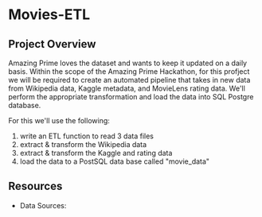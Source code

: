 # Movies-ETL

## Project Overview

Amazing Prime loves the dataset and wants to keep it updated on a daily basis. Within the scope of the Amazing Prime Hackathon, for this profject we will be required to create an automated pipeline that takes in new data from Wikipedia data, Kaggle metadata, and MovieLens rating data. We'll perform the appropriate transformation and load the data into SQL Postgre database.

For this we'll use the following:

1. write an ETL function to read 3 data files
2. extract & transform the Wikipedia data
3. extract & transform the Kaggle and rating data
4. load the data to a PostSQL data base called "movie_data"

## Resources

- Data Sources: 
